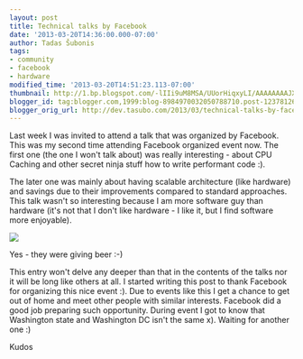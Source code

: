 ```yaml
---
layout: post
title: Technical talks by Facebook
date: '2013-03-20T14:36:00.000-07:00'
author: Tadas Šubonis
tags:
- community
- facebook
- hardware
modified_time: '2013-03-20T14:51:23.113-07:00'
thumbnail: http://1.bp.blogspot.com/-lIIi9uM8MSA/UUorHiqxyLI/AAAAAAAAJXI/diwra8N_y7k/s72-c/IMG_20130314_184030.jpg
blogger_id: tag:blogger.com,1999:blog-8984970032050788710.post-1237812645292584248
blogger_orig_url: http://dev.tasubo.com/2013/03/technical-talks-by-facebook.html
---
```

Last week I was invited to attend a talk that was organized by Facebook. This was my second time attending Facebook organized event now. The first one (the one I won't talk about) was really interesting - about CPU Caching and other secret ninja stuff how to write performant code :).

The later one was mainly about having scalable architecture (like hardware) and savings due to their improvements compared to standard approaches. This talk wasn't so interesting because I am more software guy than hardware (it's not that I don't like hardware - I like it, but I find software more enjoyable).

[![](http://1.bp.blogspot.com/-lIIi9uM8MSA/UUorHiqxyLI/AAAAAAAAJXI/diwra8N_y7k/s320/IMG_20130314_184030.jpg)](http://1.bp.blogspot.com/-lIIi9uM8MSA/UUorHiqxyLI/AAAAAAAAJXI/diwra8N_y7k/s1600/IMG_20130314_184030.jpg)


Yes - they were giving beer :-)


This entry won't delve any deeper than that in the contents of the talks nor it will be long like others at all. I started writing this post to thank Facebook for organizing this nice event :). Due to events like this I get a chance to get out of home and meet other people with similar interests. Facebook did a good job preparing such opportunity. During event I got to know that Washington state and Washington DC isn't the same x). Waiting for another one :)

Kudos